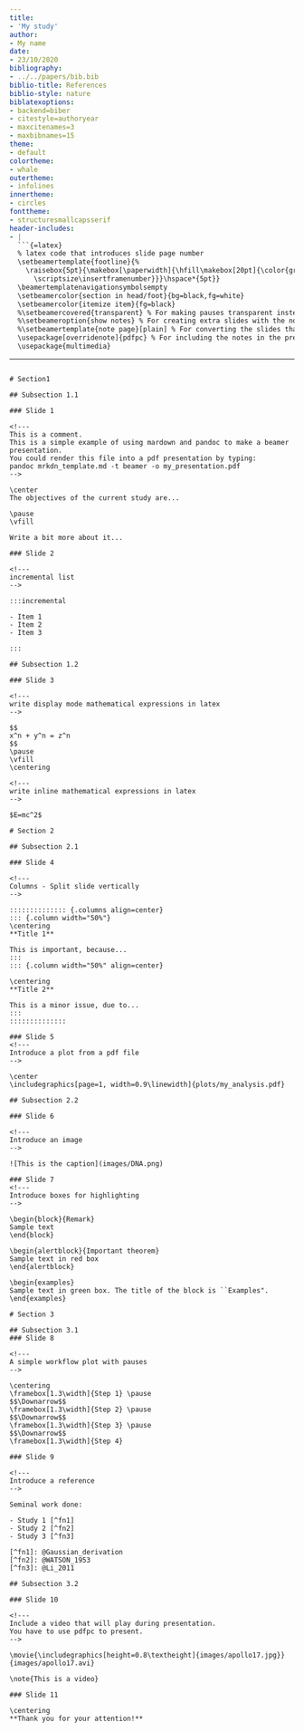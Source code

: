 ```yaml
---
title:
- 'My study'
author:
- My name
date:
- 23/10/2020
bibliography:
- ../../papers/bib.bib
biblio-title: References
biblio-style: nature
biblatexoptions:
- backend=biber
- citestyle=authoryear
- maxcitenames=3
- maxbibnames=15
theme:
- default
colortheme:
- whale
outertheme:
- infolines
innertheme:
- circles
fonttheme:
- structuresmallcapsserif
header-includes:
- |
  ```{=latex}
  % latex code that introduces slide page number
  \setbeamertemplate{footline}{%
    \raisebox{5pt}{\makebox[\paperwidth]{\hfill\makebox[20pt]{\color{gray}
      \scriptsize\insertframenumber}}}\hspace*{5pt}}
  \beamertemplatenavigationsymbolsempty
  \setbeamercolor{section in head/foot}{bg=black,fg=white}
  \setbeamercolor{itemize item}{fg=black}
  %\setbeamercovered{transparent} % For making pauses transparent instead of invisible.
  %\setbeameroption{show notes} % For creating extra slides with the notes on them.
  %\setbeamertemplate{note page}[plain] % For converting the slides that include the notes into a plain format.
  \usepackage[overridenote]{pdfpc} % For including the notes in the presentation using pdfpc (not in extra slides).
  \usepackage{multimedia}
  ```
---
```

# Section1

## Subsection 1.1

### Slide 1

<!---
This is a comment.
This is a simple example of using mardown and pandoc to make a beamer presentation.
You could render this file into a pdf presentation by typing:
pandoc mrkdn_template.md -t beamer -o my_presentation.pdf
-->

\center
The objectives of the current study are...

\pause
\vfill

Write a bit more about it...

### Slide 2

<!---
incremental list
-->

:::incremental

- Item 1
- Item 2
- Item 3

:::

## Subsection 1.2

### Slide 3

<!---
write display mode mathematical expressions in latex
-->

$$
x^n + y^n = z^n
$$
\pause
\vfill
\centering

<!---
write inline mathematical expressions in latex
-->

$E=mc^2$

# Section 2

## Subsection 2.1

### Slide 4

<!---
Columns - Split slide vertically
-->

:::::::::::::: {.columns align=center}
::: {.column width="50%"}
\centering
**Title 1**

This is important, because...
:::
::: {.column width="50%" align=center}

\centering
**Title 2**

This is a minor issue, due to...
:::
::::::::::::::

### Slide 5
<!---
Introduce a plot from a pdf file
-->

\center
\includegraphics[page=1, width=0.9\linewidth]{plots/my_analysis.pdf}

## Subsection 2.2

### Slide 6

<!---
Introduce an image
-->

![This is the caption](images/DNA.png)

### Slide 7
<!---
Introduce boxes for highlighting
-->

\begin{block}{Remark}
Sample text
\end{block}

\begin{alertblock}{Important theorem}
Sample text in red box
\end{alertblock}

\begin{examples}
Sample text in green box. The title of the block is ``Examples".
\end{examples}

# Section 3

## Subsection 3.1
### Slide 8

<!---
A simple workflow plot with pauses
-->

\centering
\framebox[1.3\width]{Step 1} \pause
$$\Downarrow$$
\framebox[1.3\width]{Step 2} \pause
$$\Downarrow$$
\framebox[1.3\width]{Step 3} \pause
$$\Downarrow$$
\framebox[1.3\width]{Step 4}

### Slide 9

<!---
Introduce a reference
-->

Seminal work done:

- Study 1 [^fn1]
- Study 2 [^fn2]
- Study 3 [^fn3]

[^fn1]: @Gaussian_derivation
[^fn2]: @WATSON_1953
[^fn3]: @Li_2011

## Subsection 3.2

### Slide 10

<!---
Include a video that will play during presentation.
You have to use pdfpc to present.
-->

\movie{\includegraphics[height=0.8\textheight]{images/apollo17.jpg}}{images/apollo17.avi}

\note{This is a video}

### Slide 11

\centering
**Thank you for your attention!**
